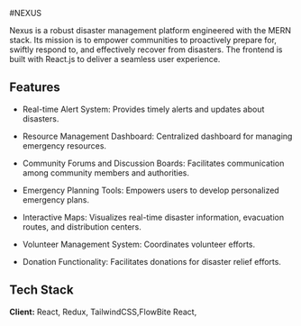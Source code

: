
#NEXUS

Nexus is a robust disaster management platform engineered with the MERN stack. Its mission is to empower communities to proactively prepare for, swiftly respond to, and effectively recover from disasters. The frontend is built with React.js to deliver a seamless user experience.




## Features

- Real-time Alert System: Provides timely alerts and updates about disasters.
- Resource Management Dashboard: Centralized dashboard for managing emergency resources.
- Community Forums and Discussion Boards: Facilitates communication among community members and authorities.
- Emergency Planning Tools: Empowers users to develop personalized emergency plans.
- Interactive Maps: Visualizes real-time disaster information, evacuation routes, and distribution centers.

- Volunteer Management System: Coordinates volunteer efforts.

- Donation Functionality: Facilitates donations for disaster relief efforts.
## Tech Stack

**Client:** React, Redux, TailwindCSS,FlowBite React,
